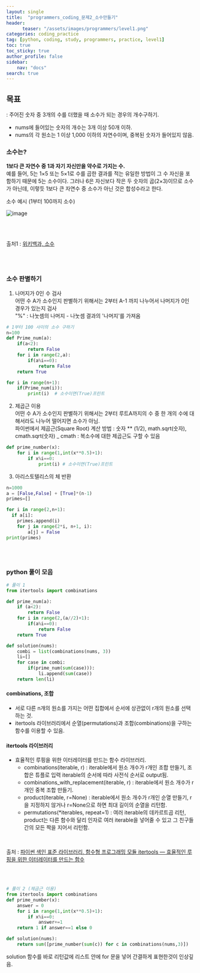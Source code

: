 ```yaml
---
layout: single
title:  "programmers_coding_문제2_소수만들기"
header:
      teaser: "/assets/images/programmers/level1.png"
categories: coding_practice
tag: [python, coding, study, programmers, practice, level1]
toc: true
toc_sticky: true
author_profile: false
sidebar:
    nav: "docs"
search: true
---
```



## 목표     
: 주어진 숫자 중 3개의 수를 더했을 때 소수가 되는 경우의 개수구하기.
- nums에 들어있는 숫자의 개수는 3개 이상 50개 이하.
- nums의 각 원소는 1 이상 1,000 이하의 자연수이며, 중복된 숫자가 들어있지 않음.

### 소수는?
**1보다 큰 자연수 중 1과 자기 자신만을 약수로 가지는 수.**    
예를 들어, 5는 1×5 또는 5×1로 수를 곱한 결과를 적는 유일한 방법이 그 수 자신을 포함하기 때문에 5는 소수이다. 그러나 6은 자신보다 작은 두 숫자의 곱(2×3)이므로 소수가 아닌데, 이렇듯 1보다 큰 자연수 중 소수가 아닌 것은 합성수라고 한다.


소수 예시 (1부터 100까지 소수)      
    
![image](https://www.lgsl.kr/contents/sl_image/ALMA/ALMA2018/ALMA201803/ALMA2018030003017.jpg)

<br>
<br>

         
출처1 : [위키백과, 소수](https://ko.wikipedia.org/wiki/%EC%86%8C%EC%88%98_(%EC%88%98%EB%A1%A0))    


<br>
<br>

### 소수 판별하기
1) 나머지가 0인 수 검사    
어떤 수 A가 소수인지 판별하기 위해서는 2부터 A-1 까지 나누어서 나머지가 0인 경우가 있는지 검사    
"%" : 나눗셈의 나머지 - 나눗셈 결과의 '나머지'를 가져옴
```python
# 1부터 100 사이의 소수 구하기
n=100
def Prime_num(a):
    if(a<2):
        return False
    for i in range(2,a):
        if(a%i==0):
            return False
    return True

for i in range(n+1):
    if(Prime_num(i)):
        print(i)  # 소수이면(True)프린트
```

2) 제곱근 이용    
어떤 수 A가 소수인지 판별하기 위해서는 2부터 루트A까지의 수 중 한 개의 수에 대해서라도 나누어 떨어지면 소수가 아님.    
파이썬에서 제곱근(Square Root) 계산 방법 : 숫자 ** (1/2), math.sqrt(숫자), cmath.sqrt(숫자)  _ cmath : 복소수에 대한 제곱근도 구할 수 있음

```python
def prime_number(x):
    for i in range(1,int(x**0.5)+1):
        if x%i==0:
            print(i) # 소수이면(True)프린트
```


3) 아리스토텔리스의 체 반환
```python
n=1000
a = [False,False] + [True]*(n-1)
primes=[]

for i in range(2,n+1):
  if a[i]:
    primes.append(i)
    for j in range(2*i, n+1, i):
        a[j] = False
print(primes)
```


<br>
<br>

### python 풀이 모음


```python
# 풀이 1
from itertools import combinations

def prime_num(a):
    if (a<2):
        return False
    for i in range(2,(a//2)+1):
        if(a%i==0):
            return False
    return True

def solution(nums):
    combi = list(combinations(nums, 3))
    li=[]
    for case in combi:
        if(prime_num(sum(case))):
            li.append(sum(case))
    return len(li)

```

#### combinations, 조합           
- 서로 다른 n개의 원소를 가지는 어떤 집합에서 순서에 상관없이 r개의 원소를 선택하는 것.           
- itertools 라이브러리에서 순열(permutations)과 조합(combinations)을 구하는 함수를 이용할 수 있음.      

#### itertools 라이브러리
- 효율적인 루핑을 위한 이터레이터를 만드는 함수 라이브러리.
  - combinations(iterable, r) : iterable에서 원소 개수가 r개인 조합 만들기, 조합은 튜플로 입력 iterable의 순서에 따라 사전식 순서로 output됨.    
  - combinations_with_replacement(iterable, r) : iterable에서 원소 개수가 r개인 중복 조합 만들기.
  - product(iterable, r=None) : iterable에서 원소 개수가 r개인 순열 만들기, r을 지정하지 않거나 r=None으로 하면 최대 길이의 순열을 리턴함.
  - permutations(*iterables, repeat=1) : 여러 iterable의 데카르트곱 리턴, product는 다른 함수와 달리 인자로 여러 iterable을 넣어줄 수 있고 그 친구들간의 모든 짝을 지어서 리턴함.

<br>

출처 : [파이썬 색인 표준 라이브러리, 함수형 프로그래밍 모듈
itertools — 효율적인 루핑을 위한 이터레이터를 만드는 함수](https://docs.python.org/ko/3.8/library/itertools.html)

<br>
<br>

```python
# 풀이 2 (제곱근 이용)
from itertools import combinations
def prime_number(x):
    answer = 0
    for i in range(1,int(x**0.5)+1):
        if x%i==0:
            answer+=1
    return 1 if answer==1 else 0

def solution(nums):
    return sum([prime_number(sum(c)) for c in combinations(nums,3)])

```
solution 함수를 바로 리턴값에 리스트 안에 for 문을 넣어 간결하게 표현한것이 인상깊음.